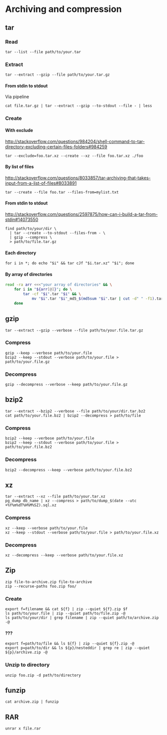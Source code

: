 # Archiving and compression

## tar

### Read

    tar --list --file path/to/your.tar

### Extract

    tar --extract --gzip --file path/to/your.tar.gz

#### From stdin to stdout

Via pipeline

    cat file.tar.gz | tar --extract --gzip --to-stdout --file - | less

### Create

#### With exclude

<http://stackoverflow.com/questions/984204/shell-command-to-tar-directory-excluding-certain-files-folders#984259>

    tar --exclude=foo.tar.xz --create --xz --file foo.tar.xz ./foo

#### By list of files

<http://stackoverflow.com/questions/8033857/tar-archiving-that-takes-input-from-a-list-of-files#8033891>

    tar --create --file foo.tar --files-from=mylist.txt

#### From stdin to stdout

<http://stackoverflow.com/questions/2597875/how-can-i-build-a-tar-from-stdin#14073550>

    find path/to/your/dir \
      | tar --create --to-stdout --files-from - \
      | gzip --compress \
      > path/to/file.tar.gz

#### Each directory

    for i in *; do echo "$i" && tar cJf "$i.tar.xz" "$i"; done

#### By array of directories

```sh
read -ra arr <<<"your array of directories" && \
    for i in "${arr[@]}"; do \
        tar -cf "$i".tar "$i" && \
            mv "$i".tar "$i"_md5_$(md5sum "$i".tar | cut -d" " -f1).tar ; \
    done
```

## gzip

    tar --extract --gzip --verbose --file path/to/your.file.tar.gz

### Compress

    gzip --keep --verbose path/to/your.file
    bzip2 --keep --stdout --verbose path/to/your.file > path/to/your.file.gz

### Decompress

    gzip --decompress --verbose --keep path/to/your.file.gz

## bzip2

    tar --extract --bzip2 --verbose --file path/to/your/dir.tar.bz2
    cat path/to/your.file.bz2 | bzip2 --decompress > path/to/file

### Compress

    bzip2 --keep --verbose path/to/your.file
    bzip2 --keep --stdout --verbose path/to/your.file > path/to/your.file.bz2

### Decompress

    bzip2 --decompress --keep --verbose path/to/your.file.bz2

## xz

    tar --extract --xz --file path/to/your.tar.xz
    pg_dump db_name | xz --compress > path/to/dump_$(date --utc +%Y%m%dT%H%M%SZ).sql.xz

### Compress

    xz --keep --verbose path/to/your.file
    xz --keep --stdout --verbose path/to/your.file > path/to/your.file.xz

### Decompress

    xz --decompress --keep --verbose path/to/your.file.xz

## Zip

    zip file-to-archive.zip file-to-archive
    zip --recurse-paths foo.zip foo/

### Create

    export f=filename && cat ${f} | zip --quiet ${f}.zip $f
    ls path/to/your.file | zip --quiet path/to/file.zip -@
    ls path/to/your/dir | grep filename | zip --quiet path/to/archive.zip -@

#### ???

    export f=path/to/file && ls ${f} | zip --quiet ${f}.zip -@
    export p=path/to/dir && ls ${p}/nesteddir | grep re | zip --quiet ${p}/archive.zip -@

### Unzip to directory

    unzip foo.zip -d path/to/directory

## funzip

    cat archive.zip | funzip

## RAR

    unrar x file.rar
